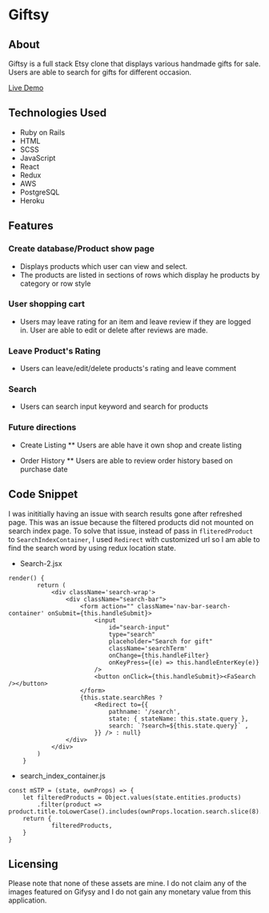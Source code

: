 # Giftsy


## About
Giftsy is a full stack Etsy clone that displays various handmade gifts for sale. Users are able to search for gifts for different occasion.

[Live Demo](https://giftsy.herokuapp.com/)

## Technologies Used

* Ruby on Rails
* HTML
* SCSS
* JavaScript
* React
* Redux
* AWS
* PostgreSQL
* Heroku

## Features

### Create database/Product show page

* Displays products which user can view and select.
* The products are listed in sections of rows which display he products by category or row style

### User shopping cart

* Users may leave rating for an item and leave review if they are logged in.  User are able to edit or delete after reviews are made.

### Leave Product's Rating
* Users can leave/edit/delete products's rating and leave comment

### Search

* Users can search input keyword and search for products

### Future directions

* Create Listing
    ** Users are able have it own shop and create listing

* Order History
    ** Users are able to review order history based on purchase date


## Code Snippet
I was inititially having an issue with search results gone after refreshed page.  This was an issue because the filtered products did not mounted on search index page.  To solve that issue, instead of pass in `fliteredProduct` to `SearchIndexContainer`, I used `Redirect` with customized url so I am able to find the search word by using redux location state.

* Search-2.jsx
```
render() {
        return (
            <div className='search-wrap'>
                <div className="search-bar">
                    <form action="" className='nav-bar-search-container' onSubmit={this.handleSubmit}>
                        <input
                            id="search-input"
                            type="search"
                            placeholder="Search for gift"
                            className='searchTerm'
                            onChange={this.handleFilter}
                            onKeyPress={(e) => this.handleEnterKey(e)}
                        />
                        <button onClick={this.handleSubmit}><FaSearch /></button>
                    </form>
                    {this.state.searchRes ?
                        <Redirect to={{
                            pathname: '/search',
                            state: { stateName: this.state.query },
                            search: `?search=${this.state.query}` , 
                        }} /> : null}
                </div>
            </div>
        )
    }
```

* search_index_container.js

```
const mSTP = (state, ownProps) => {
    let filteredProducts = Object.values(state.entities.products)
        .filter(product => product.title.toLowerCase().includes(ownProps.location.search.slice(8).toLowerCase()))
    return {
            filteredProducts,
    }
}
```


## Licensing
Please note that none of these assets are mine. I do not claim any of the images featured on Gifysy and I do not gain any monetary value from this application.